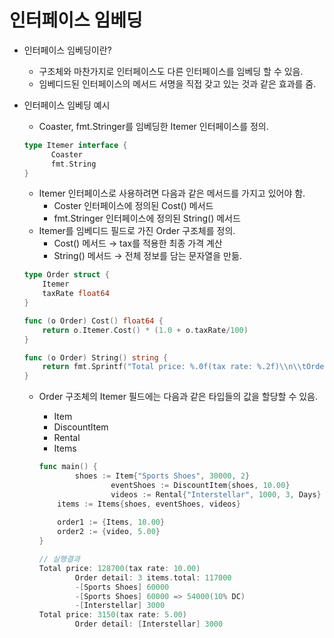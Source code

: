 # 인터페이스 임베딩

- 인터페이스 임베딩이란?

  - 구조체와 마찬가지로 인터페이스도 다른 인터페이스를 임베딩 할 수 있음.
  - 임베디드된 인터페이스의 메서드 서명을 직접 갖고 있는 것과 같은 효과를 줌.

- 인터페이스 임베딩 예시

  - Coaster, fmt.Stringer를 임베딩한 Itemer 인터페이스를 정의.

  ```go
  type Itemer interface {
  		Coaster
  		fmt.String
  }
  ```

  - Itemer 인터페이스로 사용하려면 다음과 같은 메서드를 가지고 있어야 함.
    - Coster 인터페이스에 정의된 Cost() 메서드
    - fmt.Stringer 인터페이스에 정의된 String() 메서드
  - Itemer를 임베디드 필드로 가진 Order 구조체를 정의.
    - Cost() 메서드 → tax를 적용한 최종 가격 계산
    - String() 메서드 → 전체 정보를 담는 문자열을 만듦.

  ```go
  type Order struct {
      Itemer
      taxRate float64
  }
  
  func (o Order) Cost() float64 {
      return o.Itemer.Cost() * (1.0 + o.taxRate/100)
  }
  
  func (o Order) String() string {
      return fmt.Sprintf("Total price: %.0f(tax rate: %.2f)\\n\\tOrder detail: %s", o.Cost(), o.taxRate, o.Itemer.String())
  }
  ```

  - Order 구조체의 Itemer 필드에는 다음과 같은 타입들의 값을 할당할 수 있음.

    - Item
    - DiscountItem
    - Rental
    - Items

    ```go
    func main() {
    		shoes := Item{"Sports Shoes", 30000, 2}
    				eventShoes := DiscountItem{shoes, 10.00}
    				videos := Rental{"Interstellar", 1000, 3, Days}
        items := Items{shoes, eventShoes, videos}
        
        order1 := {Items, 10.00}
        order2 := {video, 5.00}
    }
    
    // 실행결과
    Total price: 128700(tax rate: 10.00)
            Order detail: 3 items.total: 117000
            -[Sports Shoes] 60000
            -[Sports Shoes] 60000 => 54000(10% DC)
            -[Interstellar] 3000
    Total price: 3150(tax rate: 5.00)
            Order detail: [Interstellar] 3000
    ```